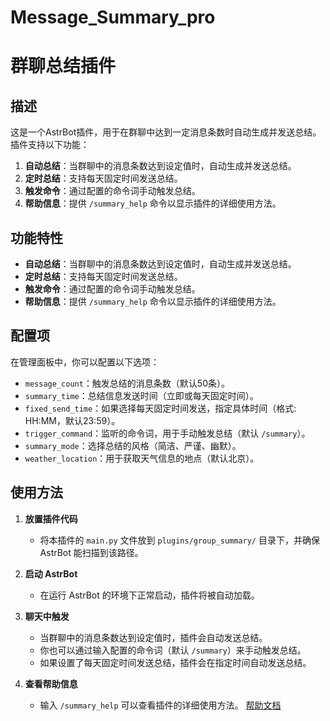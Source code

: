# Message_Summary_pro

# 群聊总结插件

## 描述
这是一个AstrBot插件，用于在群聊中达到一定消息条数时自动生成并发送总结。插件支持以下功能：
1. **自动总结**：当群聊中的消息条数达到设定值时，自动生成并发送总结。
2. **定时总结**：支持每天固定时间发送总结。
3. **触发命令**：通过配置的命令词手动触发总结。
4. **帮助信息**：提供 `/summary_help` 命令以显示插件的详细使用方法。

## 功能特性
- **自动总结**：当群聊中的消息条数达到设定值时，自动生成并发送总结。
- **定时总结**：支持每天固定时间发送总结。
- **触发命令**：通过配置的命令词手动触发总结。
- **帮助信息**：提供 `/summary_help` 命令以显示插件的详细使用方法。

## 配置项
在管理面板中，你可以配置以下选项：
- `message_count`：触发总结的消息条数（默认50条）。
- `summary_time`：总结信息发送时间（立即或每天固定时间）。
- `fixed_send_time`：如果选择每天固定时间发送，指定具体时间（格式: HH:MM，默认23:59）。
- `trigger_command`：监听的命令词，用于手动触发总结（默认 `/summary`）。
- `summary_mode`：选择总结的风格（简洁、严谨、幽默）。
- `weather_location`：用于获取天气信息的地点（默认北京）。

## 使用方法

1. **放置插件代码**
   - 将本插件的 `main.py` 文件放到 `plugins/group_summary/` 目录下，并确保 AstrBot 能扫描到该路径。

2. **启动 AstrBot**
   - 在运行 AstrBot 的环境下正常启动，插件将被自动加载。

3. **聊天中触发**
   - 当群聊中的消息条数达到设定值时，插件会自动发送总结。
   - 你也可以通过输入配置的命令词（默认 `/summary`）来手动触发总结。
   - 如果设置了每天固定时间发送总结，插件会在指定时间自动发送总结。

4. **查看帮助信息**
   - 输入 `/summary_help` 可以查看插件的详细使用方法。
[帮助文档](https://astrbot.soulter.top/center/docs/%E5%BC%80%E5%8F%91/%E6%8F%92%E4%BB%B6%E5%BC%80%E5%8F%91/
)
